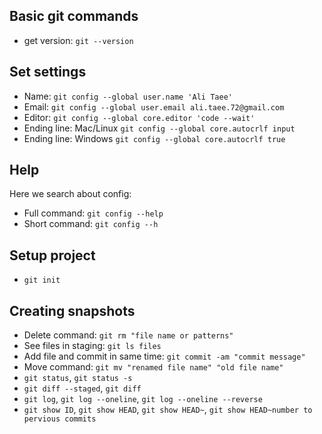 
## Basic git commands

- get version: `git --version`

## Set settings 

- Name: `git config --global user.name 'Ali Taee'`
- Email:  `git config --global user.email ali.taee.72@gmail.com`
- Editor: `git config --global core.editor 'code --wait'`
- Ending line: Mac/Linux `git config --global core.autocrlf input`
- Ending line: Windows `git config --global core.autocrlf true`

## Help 

Here we search about config:

- Full command: `git config --help`
- Short command: `git config --h`

## Setup project

- `git init`

## Creating snapshots

- Delete command: `git rm "file name or patterns"`
- See files in staging: `git ls files`
- Add file and commit in same time: `git commit -am "commit message"`
- Move command: `git mv "renamed file name" "old file name"`
- `git status`, `git status -s`
- `git diff --staged`, `git diff`
- `git log`, `git log --oneline`, `git log --oneline --reverse`
- `git show ID`, `git show HEAD`, `git show HEAD~`, `git show HEAD~number to pervious commits`